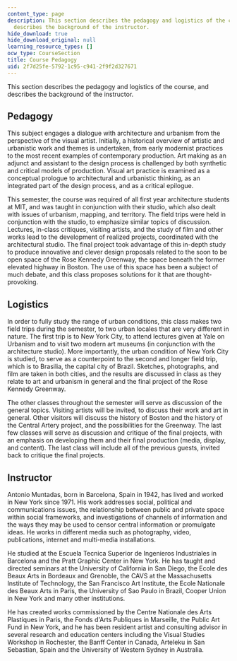 ```yaml
---
content_type: page
description: This section describes the pedagogy and logistics of the course, and
  describes the background of the instructor.
hide_download: true
hide_download_original: null
learning_resource_types: []
ocw_type: CourseSection
title: Course Pedagogy
uid: 2f7d25fe-5792-1c95-c941-2f9f2d327671
---
```


This section describes the pedagogy and logistics of the course, and describes the background of the instructor.

Pedagogy
--------

This subject engages a dialogue with architecture and urbanism from the perspective of the visual artist. Initially, a historical overview of artistic and urbanistic work and themes is undertaken, from early modernist practices to the most recent examples of contemporary production. Art making as an adjunct and assistant to the design process is challenged by both synthetic and critical models of production. Visual art practice is examined as a conceptual prologue to architectural and urbanistic thinking, as an integrated part of the design process, and as a critical epilogue.

This semester, the course was required of all first year architecture students at MIT, and was taught in conjunction with their studio, which also dealt with issues of urbanism, mapping, and territory. The field trips were held in conjunction with the studio, to emphasize similar topics of discussion. Lectures, in-class critiques, visiting artists, and the study of film and other works lead to the development of realized projects, coordinated with the architectural studio. The final project took advantage of this in-depth study to produce innovative and clever design proposals related to the soon to be open space of the Rose Kennedy Greenway, the space beneath the former elevated highway in Boston. The use of this space has been a subject of much debate, and this class proposes solutions for it that are thought-provoking.

Logistics
---------

In order to fully study the range of urban conditions, this class makes two field trips during the semester, to two urban locales that are very different in nature. The first trip is to New York City, to attend lectures given at Yale on Urbanism and to visit two modern art museums (in conjunction with the architecture studio). More importantly, the urban condition of New York City is studied, to serve as a counterpoint to the second and longer field trip, which is to Brasilia, the capital city of Brazil. Sketches, photographs, and film are taken in both cities, and the results are discussed in class as they relate to art and urbanism in general and the final project of the Rose Kennedy Greenway.

The other classes throughout the semester will serve as discussion of the general topics. Visiting artists will be invited, to discuss their work and art in general. Other visitors will discuss the history of Boston and the history of the Central Artery project, and the possibilities for the Greenway. The last few classes will serve as discussion and critique of the final projects, with an emphasis on developing them and their final production (media, display, and content). The last class will include all of the previous guests, invited back to critique the final projects.

Instructor
----------

Antonio Muntadas, born in Barcelona, Spain in 1942, has lived and worked in New York since 1971. His work addresses social, political and communications issues, the relationship between public and private space within social frameworks, and investigations of channels of information and the ways they may be used to censor central information or promulgate ideas. He works in different media such as photography, video, publications, internet and multi-media installations.

He studied at the Escuela Tecnica Superior de Ingenieros Industriales in Barcelona and the Pratt Graphic Center in New York. He has taught and directed seminars at the University of California in San Diego, the Ecole des Beaux Arts in Bordeaux and Grenoble, the CAVS at the Massachusetts Institute of Technology, the San Francisco Art Institute, the Ecole Nationale des Beaux Arts in Paris, the University of Sao Paulo in Brazil, Cooper Union in New York and many other institutions.

He has created works commissioned by the Centre Nationale des Arts Plastiques in Paris, the Fonds d'Arts Publiques in Marseille, the Public Art Fund in New York, and he has been resident artist and consulting advisor in several research and education centers including the Visual Studies Workshop in Rochester, the Banff Center in Canada, Arteleku in San Sebastian, Spain and the University of Western Sydney in Australia.